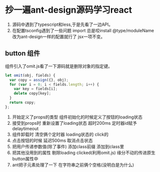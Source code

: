 # 抄一遍ant-design源码学习react

1. 源码中遇到了typescript和less,于是先看了一边API。
2. 在配置tsconfig遇到了一些问题 import 总是咬install @type/moduleName 改为ant-design一样的配置就行了 jsx一项不变。

## button 组件
组件引入了omit.js看了一下源码就是删除对象的指定键。

````javascript
let omit(obj, fields) {
  var copy = assign({}, obj);
  for (var i = 0; i < fields.length; i++) {
    var key = fields[i];
    delete copy[key];
  }
  return copy;
};
````
1. 开始定义了props的类型 组件初始化的时候定义了按钮的loading状态
2. 接受到props时 重新设置了loading状态 超时200ms 定时器id赋予delaytimeout
3. 组件卸载时 清空俩个定时器 loading状态的 click的
4. 点击按钮的时候 延迟500ms 取消点击状态 
5. 把用户传递参数值(除了事件) 添加class前缀 添加到class里
6. 把其他没用到的属性 剔除loading clicked(利用omit.js) 缘分不动的传进原生button属性中
7. ant把子元素处理了一下 在字符串之前俩个空格(没明白是为什么)